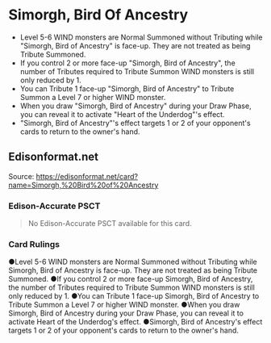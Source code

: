 # Simorgh, Bird Of Ancestry

*   Level 5-6 WIND monsters are Normal Summoned without Tributing while "Simorgh, Bird of Ancestry" is face-up. They are not treated as being Tribute Summoned.
*   If you control 2 or more face-up "Simorgh, Bird of Ancestry", the number of Tributes required to Tribute Summon WIND monsters is still only reduced by 1.
*   You can Tribute 1 face-up "Simorgh, Bird of Ancestry" to Tribute Summon a Level 7 or higher WIND monster.
*   When you draw "Simorgh, Bird of Ancestry" during your Draw Phase, you can reveal it to activate "Heart of the Underdog"'s effect.
*   "Simorgh, Bird of Ancestry"'s effect targets 1 or 2 of your opponent's cards to return to the owner's hand.

## Edisonformat.net

Source: https://edisonformat.net/card?name=Simorgh,%20Bird%20of%20Ancestry

### Edison-Accurate PSCT

> No Edison-Accurate PSCT available for this card.

### Card Rulings

●Level 5-6 WIND monsters are Normal Summoned without Tributing while Simorgh, Bird of Ancestry is face-up. They are not treated as being Tribute Summoned.
●If you control 2 or more face-up Simorgh, Bird of Ancestry, the number of Tributes required to Tribute Summon WIND monsters is still only reduced by 1.
●You can Tribute 1 face-up Simorgh, Bird of Ancestry to Tribute Summon a Level 7 or higher WIND monster.
●When you draw Simorgh, Bird of Ancestry during your Draw Phase, you can reveal it to activate Heart of the Underdog's effect.
●Simorgh, Bird of Ancestry's effect targets 1 or 2 of your opponent's cards to return to the owner's hand.
            